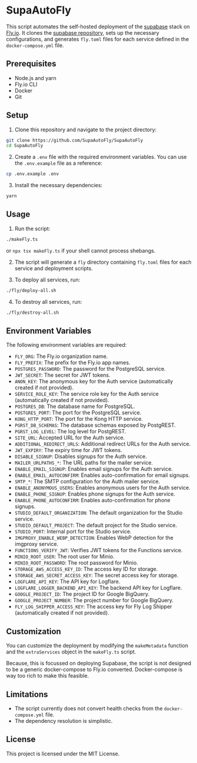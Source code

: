 # SupaAutoFly

This script automates the self-hosted deployment of the [supabase](https://supabase.com) stack on [Fly.io](https://fly.io). It clones the [supabase repository](https://github.com/supabase/supabase), sets up the necessary configurations, and generates `fly.toml` files for each service defined in the `docker-compose.yml` file.

## Prerequisites

- Node.js and yarn
- Fly.io CLI
- Docker
- Git

## Setup

1. Clone this repository and navigate to the project directory:

```sh
git clone https://github.com/SupaAutoFly/SupaAutoFly
cd SupaAutoFly
```

2. Create a `.env` file with the required environment variables. You can use the `.env.example` file as a reference:

```sh
cp .env.example .env
```

3. Install the necessary dependencies:

```sh
yarn
```

## Usage

1. Run the script:

```sh
./makeFly.ts
```
or `npx tsx makeFly.ts` if your shell cannot process shebangs.

2. The script will generate a `fly` directory containing `fly.toml` files for each service and deployment scripts.

3. To deploy all services, run:

```sh
./fly/deploy-all.sh
```

4. To destroy all services, run:

```sh
./fly/destroy-all.sh
```

## Environment Variables

The following environment variables are required:

- `FLY_ORG`: The Fly.io organization name.
- `FLY_PREFIX`: The prefix for the Fly.io app names.
- `POSTGRES_PASSWORD`: The password for the PostgreSQL service.
- `JWT_SECRET`: The secret for JWT tokens.
- `ANON_KEY`: The anonymous key for the Auth service (automatically created if not provided).
- `SERVICE_ROLE_KEY`: The service role key for the Auth service (automatically created if not provided).
- `POSTGRES_DB`: The database name for PostgreSQL.
- `POSTGRES_PORT`: The port for the PostgreSQL service.
- `KONG_HTTP_PORT`: The port for the Kong HTTP service.
- `PGRST_DB_SCHEMAS`: The database schemas exposed by PostgREST.
- `PGRST_LOG_LEVEL`: The log level for PostgREST.
- `SITE_URL`: Accepted URL for the Auth service.
- `ADDITIONAL_REDIRECT_URLS`: Additional redirect URLs for the Auth service.
- `JWT_EXPIRY`: The expiry time for JWT tokens.
- `DISABLE_SIGNUP`: Disables signups for the Auth service.
- `MAILER_URLPATHS_*`: The URL paths for the mailer service.
- `ENABLE_EMAIL_SIGNUP`: Enables email signups for the Auth service.
- `ENABLE_EMAIL_AUTOCONFIRM`: Enables auto-confirmation for email signups.
- `SMTP_*`: The SMTP configuration for the Auth mailer service.
- `ENABLE_ANONYMOUS_USERS`: Enables anonymous users for the Auth service.
- `ENABLE_PHONE_SIGNUP`: Enables phone signups for the Auth service.
- `ENABLE_PHONE_AUTOCONFIRM`: Enables auto-confirmation for phone signups.
- `STUDIO_DEFAULT_ORGANIZATION`: The default organization for the Studio service.
- `STUDIO_DEFAULT_PROJECT`: The default project for the Studio service.
- `STUDIO_PORT`: Internal port for the Studio service.
- `IMGPROXY_ENABLE_WEBP_DETECTION`: Enables WebP detection for the imgproxy service.
- `FUNCTIONS_VERIFY_JWT`: Verifies JWT tokens for the Functions service.
- `MINIO_ROOT_USER`: The root user for Minio.
- `MINIO_ROOT_PASSWORD`: The root password for Minio.
- `STORAGE_AWS_ACCESS_KEY_ID`: The access key ID for storage.
- `STORAGE_AWS_SECRET_ACCESS_KEY`: The secret access key for storage.
- `LOGFLARE_API_KEY`: The API key for Logflare.
- `LOGFLARE_LOGGER_BACKEND_API_KEY`: The backend API key for Logflare.
- `GOOGLE_PROJECT_ID`: The project ID for Google BigQuery.
- `GOOGLE_PROJECT_NUMBER`: The project number for Google BigQuery.
- `FLY_LOG_SHIPPER_ACCESS_KEY`: The access key for Fly Log Shipper (automatically created if not provided).

## Customization

You can customize the deployment by modifying the `makeMetadata` function and the `extraServices` object in the `makeFly.ts` script.

Because, this is focussed on deploying Supabase, the script is not designed to be a generic docker-compose to Fly.io converted. Docker-compose is way too rich to make this feasible.

## Limitations

- The script currently does not convert health checks from the `docker-compose.yml` file.
- The dependency resolution is simplistic.

## License

This project is licensed under the MIT License.